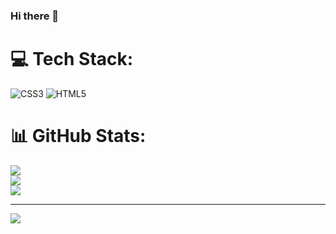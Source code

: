 ### Hi there 👋

<!--
**kenzo1707/kenzo1707** is a ✨ _special_ ✨ repository because its `README.md` (this file) appears on your GitHub profile.

Here are some ideas to get you started:

- 🔭 I’m currently working on ...
- 🌱 I’m currently learning ...
- 👯 I’m looking to collaborate on ...
- 🤔 I’m looking for help with ...
- 💬 Ask me about ...
- 📫 How to reach me: ...
- 😄 Pronouns: ...
- ⚡ Fun fact: ...
-->


# 💻 Tech Stack:
![CSS3](https://img.shields.io/badge/css3-%231572B6.svg?style=for-the-badge&logo=css3&logoColor=white) ![HTML5](https://img.shields.io/badge/html5-%23E34F26.svg?style=for-the-badge&logo=html5&logoColor=white)
# 📊 GitHub Stats:
![](https://github-readme-stats.vercel.app/api?username=kenzo1707&theme=dark&hide_border=false&include_all_commits=false&count_private=false)<br/>
![](https://github-readme-streak-stats.herokuapp.com/?user=kenzo1707&theme=dark&hide_border=false)<br/>
![](https://github-readme-stats.vercel.app/api/top-langs/?username=kenzo1707&theme=dark&hide_border=false&include_all_commits=false&count_private=false&layout=compact)

---
[![](https://visitcount.itsvg.in/api?id=kenzo1707&icon=0&color=0)](https://visitcount.itsvg.in)

<!-- Proudly created with GPRM ( https://gprm.itsvg.in ) -->

